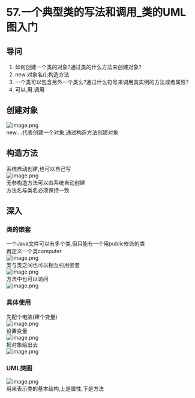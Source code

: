 # 57.一个典型类的写法和调用_类的UML图入门

<a name="x4NGl"></a>
## 导问
1. 如何创建一个类的对象?通过类的什么方法来创建对象?
  1. new 对象名();构造方法
2. 一个类可以包含另外一个类么?通过什么符号来调用类实例的方法或者属性?
  1. 可以,用.调用

<a name="iwhNk"></a>
## 创建对象
![image.png](https://cdn.nlark.com/yuque/0/2019/png/349894/1559183881805-e62a6670-37c1-444b-888a-c205257f242e.png#align=left&display=inline&height=69&name=image.png&originHeight=69&originWidth=214&size=18195&status=done&width=214)<br />new....代表创建一个对象,通过构造方法创建对象
<a name="lN9J0"></a>
## 
<a name="PndwE"></a>
## 构造方法
系统自动创建,也可以自己写<br />![image.png](https://cdn.nlark.com/yuque/0/2019/png/349894/1559183920936-03970b23-13b4-4de5-98fc-8936343012f7.png#align=left&display=inline&height=230&name=image.png&originHeight=230&originWidth=275&size=43949&status=done&width=275)<br />无参构造方法可以由系统自动创建<br />方法名与类名必须保持一致

<a name="LQqnT"></a>
## 深入
<a name="dqb7x"></a>
### 类的嵌套
一个Java文件可以有多个类,但只能有一个用public修饰的类<br />再定义一个类computer<br />![image.png](https://cdn.nlark.com/yuque/0/2019/png/349894/1559184088432-bfa63812-3cb0-488a-8e2f-2e5b47ccf3a4.png#align=left&display=inline&height=118&name=image.png&originHeight=118&originWidth=275&size=27415&status=done&width=275)<br />类与类之间也可以相互引用嵌套<br />![image.png](https://cdn.nlark.com/yuque/0/2019/png/349894/1559184116199-357efb45-e051-4929-a6cd-f48d8b4c1af9.png#align=left&display=inline&height=103&name=image.png&originHeight=103&originWidth=189&size=17067&status=done&width=189)<br />方法中也可以访问<br />![image.png](https://cdn.nlark.com/yuque/0/2019/png/349894/1559184169285-cfefc412-c440-4870-b142-13c140c2ad04.png#align=left&display=inline&height=127&name=image.png&originHeight=127&originWidth=258&size=24181&status=done&width=258)
<a name="apPr4"></a>
### 具体使用
先配个电脑(建个变量)<br />![image.png](https://cdn.nlark.com/yuque/0/2019/png/349894/1559184258790-cccb5111-39fb-4880-8244-d1b9481f76b9.png#align=left&display=inline&height=103&name=image.png&originHeight=103&originWidth=225&size=28980&status=done&width=225)<br />设置变量<br />![image.png](https://cdn.nlark.com/yuque/0/2019/png/349894/1559184271828-5eb30812-c78d-43dc-b921-9cc61b1fe6b3.png#align=left&display=inline&height=37&name=image.png&originHeight=37&originWidth=177&size=8760&status=done&width=177)<br />把对象给出去<br />![image.png](https://cdn.nlark.com/yuque/0/2019/png/349894/1559184409211-3387145e-a68a-4ecd-87bb-47fac7c103f5.png#align=left&display=inline&height=167&name=image.png&originHeight=167&originWidth=208&size=33351&status=done&width=208)
<a name="PnOBI"></a>
### UML类图
![image.png](https://cdn.nlark.com/yuque/0/2019/png/349894/1559184479820-96f01355-e375-4a36-85e1-742a3b237ff3.png#align=left&display=inline&height=187&name=image.png&originHeight=187&originWidth=466&size=35458&status=done&width=466)<br />用来表示类的基本结构,上是属性,下是方法
